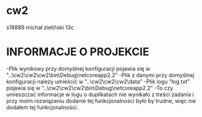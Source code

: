 # cw2
s18889 michał zieliński 13c

# INFORMACJE O PROJEKCIE
-Plik wynikowy przy domyślnej konfiguracji pojawia się w "..\cw2\cw2\cw2\bin\Debug\netcoreapp2.2"
-Plik z danymi przy domyślnej konfiguracji należy umieścić w
"..\cw2\cw2\cw2\data"
-Plik logu "łog.txt" pojawia się w
"..\cw2\cw2\cw2\bin\Debug\netcoreapp2.2"
-To czy umieszczać informacje w logu o duplikatach nie wynikało z treści zadania i przy moim rozwiązaniu dodanie tej funkcjonalności było by trudne, więc nie dodałem tej funkcjonalności.
